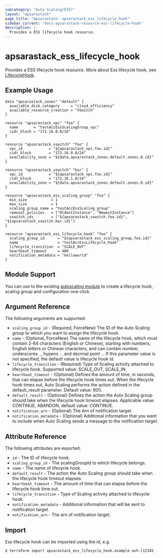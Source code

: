 ```yaml
---
subcategory: "Auto Scaling(ESS)"
layout: "apsarastack"
page_title: "Apsarastack: apsarastack_ess_lifecycle_hook"
sidebar_current: "docs-apsarastack-resource-ess-lifecycle-hook"
description: |-
  Provides a ESS lifecycle hook resource.
---
```


# apsarastack\_ess\_lifecycle\_hook

Provides a ESS lifecycle hook resource. More about Ess lifecycle hook, see [LifecycleHook](https://www.alibabacloud.com/help/doc-detail/73839.htm).

## Example Usage
```
data "apsarastack_zones" "default" {
  available_disk_category     = "cloud_efficiency"
  available_resource_creation = "VSwitch"
}

resource "apsarastack_vpc" "foo" {
  name       = "testAccEssScalingGroup_vpc"
  cidr_block = "172.16.0.0/16"
}

resource "apsarastack_vswitch" "foo" {
  vpc_id            = "${apsarastack_vpc.foo.id}"
  cidr_block        = "172.16.0.0/24"
  availability_zone = "${data.apsarastack_zones.default.zones.0.id}"
}

resource "apsarastack_vswitch" "bar" {
  vpc_id            = "${apsarastack_vpc.foo.id}"
  cidr_block        = "172.16.1.0/24"
  availability_zone = "${data.apsarastack_zones.default.zones.0.id}"
}

resource "apsarastack_ess_scaling_group" "foo" {
  min_size           = 1
  max_size           = 1
  scaling_group_name = "testAccEssScaling_group"
  removal_policies   = ["OldestInstance", "NewestInstance"]
  vswitch_ids        = ["${apsarastack_vswitch.foo.id}", "${apsarastack_vswitch.bar.id}"]
}

resource "apsarastack_ess_lifecycle_hook" "foo" {
  scaling_group_id      = "${apsarastack_ess_scaling_group.foo.id}"
  name                  = "testAccEssLifecycle_hook"
  lifecycle_transition  = "SCALE_OUT"
  heartbeat_timeout     = 400
  notification_metadata = "helloworld"
}
```

## Module Support

You can use to the existing [autoscaling module](https://registry.terraform.io/modules/terraform-apsarastack-modules/autoscaling/apsarastack) 
to create a lifecycle hook, scaling group and configuration one-click.

## Argument Reference

The following arguments are supported:

* `scaling_group_id` - (Required, ForceNew) The ID of the Auto Scaling group to which you want to assign the lifecycle hook.
* `name` - (Optional, ForceNew) The name of the lifecycle hook, which must contain 2-64 characters (English or Chinese), starting with numbers, English letters or Chinese characters, and can contain number, underscores `_`, hypens `-`, and decimal point `.`. If this parameter value is not specified, the default value is lifecycle hook id.
* `lifecycle_transition` - (Required) Type of Scaling activity attached to lifecycle hook. Supported value: SCALE_OUT, SCALE_IN.
* `heartbeat_timeout` - (Optional) Defines the amount of time, in seconds, that can elapse before the lifecycle hook times out. When the lifecycle hook times out, Auto Scaling performs the action defined in the default_result parameter. Default value: 600.
* `default_result` - (Optional) Defines the action the Auto Scaling group should take when the lifecycle hook timeout elapses. Applicable value: CONTINUE, ABANDON, default value: CONTINUE.
* `notification_arn` - (Optional) The Arn of notification target.
* `notification_metadata` - (Optional) Additional information that you want to include when Auto Scaling sends a message to the notification target.

## Attribute Reference

The following attributes are exported:

* `id` - The ID of lifecycle hook.
* `scaling_group_id` - The scalingGroupId to which lifecycle belongs.
* `name` - The name of lifecycle hook.
* `default_result` - The action the Auto Scaling group should take when the lifecycle hook timeout elapses.
* `heartbeat_timeout` - The amount of time that can elapse before the lifecycle hook time out.
* `lifecycle_transition` - Type of Scaling activity attached to lifecycle hook.
* `notification_metadata` - Additional information that will be sent to notification target.
* `notification_arn` - The arn of notification target.

## Import

Ess lifecycle hook can be imported using the id, e.g.

```
$ terraform import apsarastack_ess_lifecycle_hook.example ash-l12345
```
